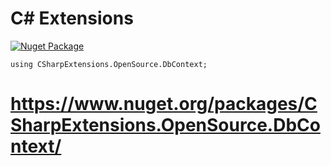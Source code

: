 # C# Extensions

[![Nuget Package](https://github.com/csharp-extensions/General/actions/workflows/nugetPackage.yml/badge.svg)](https://github.com/csharp-extensions/DbContext/actions/workflows/nugetPublish.yml)

```
using CSharpExtensions.OpenSource.DbContext;
```

# https://www.nuget.org/packages/CSharpExtensions.OpenSource.DbContext/
